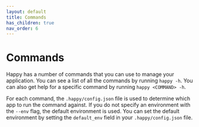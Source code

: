 ```yaml
---
layout: default
title: Commands
has_children: true
nav_order: 6
---
```


# Commands

Happy has a number of commands that you can use to manage your application. You can see a list of all the commands by running `happy -h`. You can also get help for a specific command by running `happy <COMMAND> -h`.

For each command, the `.happy/config.json` file is used to determine which app to run the command against. If you do not specify an environment with the `--env` flag, the default environment is used. You can set the default environment by setting the `default_env` field in your `.happy/config.json` file.


